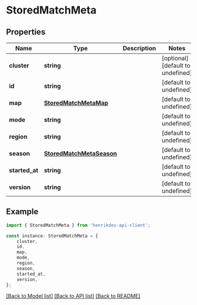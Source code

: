 # StoredMatchMeta


## Properties

Name | Type | Description | Notes
------------ | ------------- | ------------- | -------------
**cluster** | **string** |  | [optional] [default to undefined]
**id** | **string** |  | [default to undefined]
**map** | [**StoredMatchMetaMap**](StoredMatchMetaMap.md) |  | [default to undefined]
**mode** | **string** |  | [default to undefined]
**region** | **string** |  | [default to undefined]
**season** | [**StoredMatchMetaSeason**](StoredMatchMetaSeason.md) |  | [default to undefined]
**started_at** | **string** |  | [default to undefined]
**version** | **string** |  | [default to undefined]

## Example

```typescript
import { StoredMatchMeta } from 'henrikdev-api-client';

const instance: StoredMatchMeta = {
    cluster,
    id,
    map,
    mode,
    region,
    season,
    started_at,
    version,
};
```

[[Back to Model list]](../README.md#documentation-for-models) [[Back to API list]](../README.md#documentation-for-api-endpoints) [[Back to README]](../README.md)
